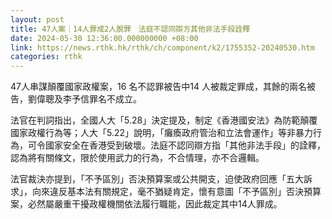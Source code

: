 ```yaml
---
layout: post
title: 47人案｜14人罪成2人脫罪　法庭不認同辯方其他非法手段詮釋
date: 2024-05-30 12:36:00.000000000 +08:00
link: https://news.rthk.hk/rthk/ch/component/k2/1755352-20240530.htm
categories: rthk
---
```


47人串謀顛覆國家政權案，16 名不認罪被告中14 人被裁定罪成，其餘的兩名被告，劉偉聰及李予信罪名不成立。

法官在判詞指出，全國人大「5.28」決定提及，制定《香港國安法》為防範顛覆國家政權行為等；人大「5.22」說明，「癱瘓政府管治和立法會運作」等非暴力行為，可令國家安全在香港受到破壞。法庭不認同辯方指「其他非法手段」的詮釋，認為將有關條文，限於使用武力的行為，不合情理，亦不合邏輯。

法官裁決亦提到，「不予區別」否決預算案或公共開支，迫使政府回應「五大訴求」，向來違反基本法有關規定，毫不猶疑肯定，懷有意圖「不予區別」否決預算案，必然屬嚴重干擾政權機關依法履行職能，因此裁定其中14人罪成。
